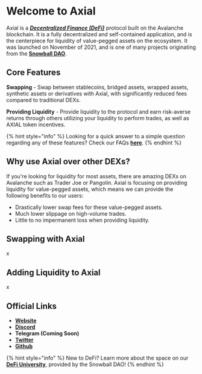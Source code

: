 # Welcome to Axial

Axial is a [_**Decentralized Finance (DeFi)**_](https://snowballs.gitbook.io/snowball-docs/resources/defi-glossary#decentralized-finance-defi) protocol built on the Avalanche blockchain. It is a fully decentralized and self-contained application, and is the centerpiece for liquidity of value-pegged assets on the ecosystem. It was launched on November of 2021, and is one of many projects originating from the [**Snowball DAO**](https://snowball.network).

## **Core Features**

**Swapping** - Swap between stablecoins, bridged assets, wrapped assets, synthetic assets or derivatives with Axial, with significantly reduced fees compared to traditional DEXs.

**Providing Liquidity** - Provide liquidity to the protocol and earn risk-averse returns through others utilizing your liquidity to perform trades, as well as AXIAL token incentives.

{% hint style="info" %}
Looking for a quick answer to a simple question regarding any of these features? Check our FAQs [**here**](resources/frequently-asked-questions/).
{% endhint %}

## Why use Axial over other DEXs?

If you're looking for liquidity for most assets, there are amazing DEXs on Avalanche such as Trader Joe or Pangolin. Axial is focusing on providing liquidity for value-pegged assets, which means we can provide the following benefits to our users:

* Drastically lower swap fees for these value-pegged assets.
* Much lower slippage on high-volume trades.
* Little to no impermanent loss when providing liquidity.

## Swapping with Axial

x

## Adding Liquidity to Axial

x

## Official Links

* ****[**Website**](https://app.axial.exchange)****
* ****[**Discord**](https://discord.gg/XjMQpnhPR6)****
* **Telegram (Coming Soon)**
* ****[**Twitter**](https://twitter.com/AxialDeFi)****
* [**Github**](https://github.com/Snowball-Finance)

{% hint style="info" %}
New to DeFi? Learn more about the space on our [**DeFi University**](snowball-defi-university/introduction.md), provided by the Snowball DAO!
{% endhint %}
